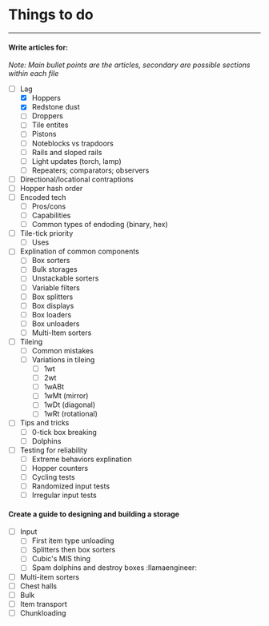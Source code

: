 # Things to do
---
#### Write articles for:
*Note: Main bullet points are the articles, secondary are possible sections within each file*
- [ ] Lag 
  - [X] Hoppers
  - [X] Redstone dust
  - [ ] Droppers
  - [ ] Tile entites
  - [ ] Pistons
  - [ ] Noteblocks vs trapdoors
  - [ ] Rails and sloped rails
  - [ ] Light updates (torch, lamp)
  - [ ] Repeaters; comparators; observers
- [ ] Directional/locational contraptions
- [ ] Hopper hash order
- [ ] Encoded tech
  - [ ] Pros/cons
  - [ ] Capabilities
  - [ ] Common types of endoding (binary, hex)
- [ ] Tile-tick priority
  - [ ] Uses
- [ ] Explination of common components
  - [ ] Box sorters
  - [ ] Bulk storages
  - [ ] Unstackable sorters
  - [ ] Variable filters
  - [ ] Box splitters
  - [ ] Box displays
  - [ ] Box loaders
  - [ ] Box unloaders
  - [ ] Multi-Item sorters
- [ ] Tileing
  - [ ] Common mistakes
  - [ ] Variations in tileing
    - [ ] 1wt
    - [ ] 2wt
    - [ ] 1wABt
    - [ ] 1wMt (mirror)
    - [ ] 1wDt (diagonal)
    - [ ] 1wRt (rotational)
- [ ] Tips and tricks
  - [ ] 0-tick box breaking
  - [ ] Dolphins
- [ ] Testing for reliability
  - [ ] Extreme behaviors explination
  - [ ] Hopper counters
  - [ ] Cycling tests
  - [ ] Randomized input tests
  - [ ] Irregular input tests

#### Create a guide to designing and building a storage
- [ ] Input
  - [ ] First item type unloading
  - [ ] Splitters then box sorters
  - [ ] Cubic's MIS thing
  - [ ] Spam dolphins and destroy boxes :llamaengineer:
- [ ] Multi-item sorters
- [ ] Chest halls
- [ ] Bulk
- [ ] Item transport
- [ ] Chunkloading
